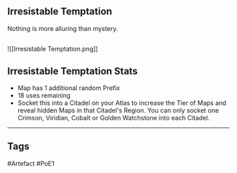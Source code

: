## Irresistable Temptation
Nothing is more alluring than mystery.
##
![[Irresistable Temptation.png]]
## Irresistable Temptation Stats
- Map has 1 additional random Prefix
- 18 uses remaining
- Socket this into a Citadel on your Atlas to increase the Tier of Maps and reveal hidden Maps in that Citadel's Region. You can only socket one Crimson, Viridian, Cobalt or Golden Watchstone into each Citadel.


---
## Tags
#Artefact
#PoE1